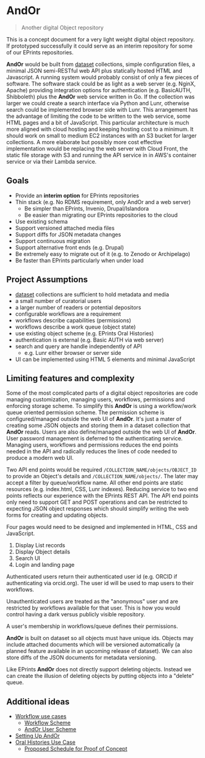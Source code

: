 
# AndOr

> <span class="red">An</span>other <span class="red">d</span>igital <span class="red">O</span>bject <span class="red">r</span>epository

This is a concept document for a very light weight digital object
repository. If prototyped successfully it could serve as an
interim repository for some of our EPrints repositories.

**AndOr** would be built from [dataset](https://caltechlibrary.github.io/dataset) collections, simple  configuration files, a minimal JSON
semi-RESTful web API plus statically hosted HTML and Javascript.
A running system would probably consist of only a few pieces of
software. The software stack could be as light as a web server
(e.g. NginX, Apache) providing integration options for authentication
(e.g. BasicAUTH, Shibboleth) plus the **AndOr** web service
written in Go. If the collection was larger we could create
a search interface via Python and Lunr, otherwise search could be
implemented browser side with Lunr.  This arrangement has the
advantage of limiting the code to be written to the
web service, some HTML pages and a bit of JavaScript.  This
particular architecture is much more aligned with cloud
hosting and keeping hosting cost to a minimum. It should work
on small to medium EC2 instances with an S3 bucket for larger
collections. A more elaborate but possibly more cost effective
implementation would be replacing the web server with Cloud Front,
the static file storage with S3 and running the API service in
in AWS's container service or via their Lambda service.


## Goals

+ Provide an __interim option__ for EPrints repositories
+ Thin stack (e.g. No RDMS requirement, only AndOr and a web server)
    + Be simpler than EPrints, Invenio, Drupal/Islandora
    + Be easier than migrating our EPrints repositories to the cloud
+ Use existing schema
+ Support versioned attached media files
+ Support diffs for JSON metadata changes
+ Support continuous migration
+ Support alternative front ends (e.g. Drupal)
+ Be extremely easy to migrate out of it (e.g. to Zenodo or Archipelago)
+ Be faster than EPrints particularly when under load


## Project Assumptions

+ [dataset](https://github.com/caltechlibrary/dataset) collections are sufficient to hold metadata and media
+ a small number of curatorial users
+ a larger number of readers or potential depositors
+ configurable workflows are a requirement
+ workflows describe capabilities (permissions)
+ workflows describe a work queue (object state)
+ use existing object scheme (e.g. EPrints Oral Histories)
+ authentication is external (e.g. Basic AUTH via web server)
+ search and query are handle independently of API
    + e.g. Lunr either browser or server side
+ UI can be implemented using HTML 5 elements and minimal JavaScript


## Limiting features and complexity

Some of the most complicated parts of a digital object repositories
are code managing customization, managing users, workflows,
permissions and enforcing storage scheme.  To simplify this **AndOr** is
using a workflow/work queue oriented permission scheme. The permission
scheme is configured/managed outside the web UI of **AndOr**. It's
just a mater of creating some JSON objects and storing them in a
dataset collection that **AndOr** reads.  Users are also define/managed
outside the web UI of **AndOr**.  User password management is deferred
to the authenticating service.  Managing users, workflows and
permissions reduces the end points needed in the API and radically
reduces the lines of code needed to produce a modern web UI.

Two API end points would be required `/COLLECTION_NAME/objects/OBJECT_ID`
to provide an Object's details and `/COLLECTION_NAME/objects/`. The
later may accept a filter by queue/workflow name. All other end
points are static resources (e.g. index.html, CSS, Lunr indexes).
Reducing service to two end points reflects our experience with
the EPrints REST API.  The API end points only need to support GET
and POST operations and can be restricted to expecting JSON
object responses which should simplify writing the web forms for
creating and updating objects.

Four pages would need to be designed and implemented in HTML, CSS and
JavaScript.

1. Display List records
2. Display Object details
3. Search UI
4. Login and landing page

Authenticated users return their authenticated user id
(e.g. ORCID if authenticating via orcid.org). The user id
will be used to map users to their workflows.

Unauthenticated users are treated as the "anonymous" user and
are restricted by workflows available for that user. This is how
you would control having a dark versus publicly visible repository.

A user's membership in workflows/queue defines their permissions.

**AndOr** is built on dataset so all objects must have unique ids.
Objects may include attached documents which will be versioned
automatically (a planned feature available in an upcoming
release of dataset).  We can also store diffs of the JSON
documents for metadata versioning.

Like EPrints **AndOr** does not directly support deleting objects.
Instead we can create the illusion of deleting objects by putting
objects into a "delete" queue.

## Additional ideas

+ [Workflow use cases](docs/Workflow-Use-Cases.html)
    + [Workflow Scheme](docs/Workflow-Scheme.html)
    + [AndOr User Scheme](docs/User-Scheme.html)
+ [Setting Up AndOr](docs/Setting-up-AndOr.html)
+ [Oral Histories Use Case](docs/Oral-Histories-Use-Case.html)
    + [Proposed Schedule for Proof of Concept](docs/Schedule.html)


